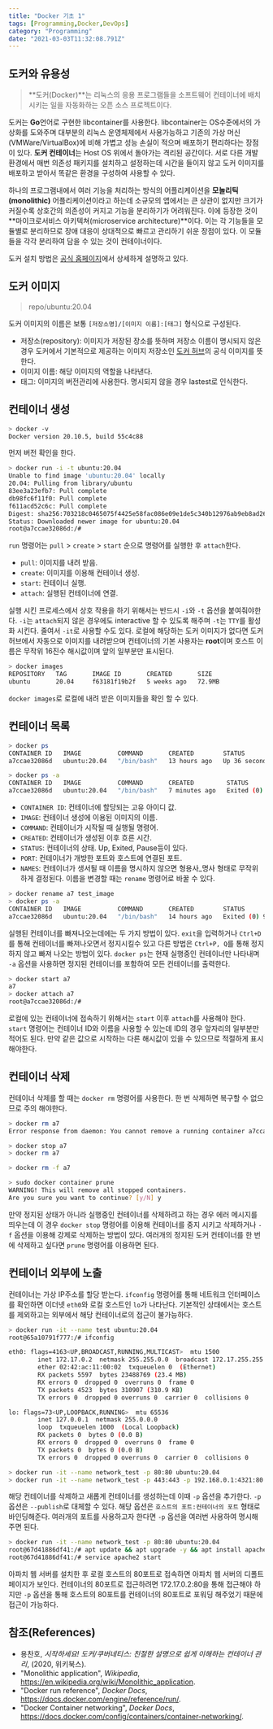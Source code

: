```yaml
---
title: "Docker 기초 1"
tags: [Programming,Docker,DevOps]
category: "Programming"
date: "2021-03-03T11:32:08.791Z"
---
```

## 도커와 유용성

> **도커(Docker)**는 리눅스의 응용 프로그램들을 소프트웨어 컨테이너에 배치시키는 일을 자동화하는 오픈 소스 프로젝트이다.

도커는 **Go**언어로 구현한 libcontainer를 사용한다. libcontainer는 OS수준에서의 가상화를 도와주며 대부분의 리눅스 운영체제에서 사용가능하고 기존의 가상 머신(VMWare/VirtualBox)에 비해 가볍고 성능 손실이 적으며 배포하기 편리하다는 장점이 있다. **도커 컨테이너**는 Host OS 위에서 돌아가는 격리된 공간이다. 서로 다른 개발환경에서 매번 의존성 패키지를 설치하고 설정하는데 시간을 들이지 않고 도커 이미지를 배포하고 받아서 똑같은 환경을 구성하여 사용할 수 있다.

하나의 프로그램내에서 여러 기능을 처리하는 방식의 어플리케이션을 **모놀리틱(monolithic)** 어플리케이션이라고 하는데 소규모의 앱에서는 큰 상관이 없지만 크기가 커질수록 상호간의 의존성이 커지고 기능을 분리하기가 어려워진다. 이에 등장한 것이 **마이크로서비스 아키텍쳐(microservice architecture)**이다. 이는 각 기능들을 모듈별로 분리하므로 장애 대응이 상대적으로 빠르고 관리하기 쉬운 장점이 있다. 이 모듈들을 각각 분리하여 담을 수 있는 것이 컨테이너이다.

도커 설치 방법은 [공식 홈페이지](https://docs.docker.com/engine/install/ubuntu/)에서 상세하게 설명하고 있다.

## 도커 이미지

> repo/ubuntu:20.04

도커 이미지의 이름은 보통 `[저장소명]/[이미지 이름]:[태그]` 형식으로 구성된다.

- 저장소(repository): 이미지가 저장된 장소를 뜻하며 저장소 이름이 명시되지 않은 경우 도커에서 기본적으로 제공하는 이미지 저장소인 [도커 허브](https://hub.docker.com/)의 공식 이미지를 뜻한다.
- 이미지 이름: 해당 이미지의 역할을 나타낸다.
- 태그: 이미지의 버전관리에 사용한다. 명시되지 않을 경우 lastest로 인식한다.

## 컨테이너 생성

```bash
> docker -v
Docker version 20.10.5, build 55c4c88
```

먼저 버전 확인을 한다.

```bash
> docker run -i -t ubuntu:20.04
Unable to find image 'ubuntu:20.04' locally
20.04: Pulling from library/ubuntu
83ee3a23efb7: Pull complete 
db98fc6f11f0: Pull complete 
f611acd52c6c: Pull complete 
Digest: sha256:703218c0465075f4425e58fac086e09e1de5c340b12976ab9eb8ad26615c3715
Status: Downloaded newer image for ubuntu:20.04
root@a7ccae32086d:/# 
```

`run` 명령어는 `pull` > `create` > `start` 순으로 명령어를 실행한 후 `attach`한다.

- `pull`: 이미지를 내려 받음.
- `create`: 이미지를 이용해 컨테이너 생성.
- `start`: 컨테이너 실행.
- `attach`: 실행된 컨테이너에 연결.

실행 시킨 프로세스에서 상호 작용을 하기 위해서는 반드시 `-i`와 `-t` 옵션을 붙여줘야한다. `-i`는 `attach`되지 않은 경우에도 interactive 할 수 있도록 해주며 `-t`는 `TTY`를 활성화 시킨다. 줄여서 `-it`로 사용할 수도 있다. 로컬에 해당하는 도커 이미지가 없다면 도커 허브에서 자동으로 이미지를 내려받으며 컨테이너의 기본 사용자는 **root**이며 호스트 이름은 무작위 16진수 해시값이며 앞의 일부분만 표시된다.

```bash
> docker images
REPOSITORY   TAG       IMAGE ID       CREATED       SIZE
ubuntu       20.04     f63181f19b2f   5 weeks ago   72.9MB
```

`docker images`로 로컬에 내려 받은 이미지들을 확인 할 수 있다.

## 컨테이너 목록

```bash
> docker ps
CONTAINER ID   IMAGE          COMMAND       CREATED        STATUS          PORTS     NAMES
a7ccae32086d   ubuntu:20.04   "/bin/bash"   13 hours ago   Up 36 seconds             determined_galileo

> docker ps -a
CONTAINER ID   IMAGE          COMMAND       CREATED         STATUS                     PORTS     NAMES
a7ccae32086d   ubuntu:20.04   "/bin/bash"   7 minutes ago   Exited (0) 7 seconds ago             determined_galileo
```

- `CONTAINER ID`: 컨테이너에 할당되는 고유 아이디 값.
- `IMAGE`: 컨테이너 생성에 이용된 이미지의 이름.
- `COMMAND`: 컨테이너가 시작될 때 실행될 명령어.
- `CREATED`: 컨테이너가 생성된 이후 흐른 시간.
- `STATUS`: 컨테이너의 상태. Up, Exited, Pause등이 있다.
- `PORT`: 컨테이너가 개방한 포트와 호스트에 연결된 포트.
- `NAMES`: 컨테이너가 생서될 때 이름을 명시하지 않으면 형용사_명사 형태로 무작위하게 결정된다. 이름을 변경할 때는 `rename` 명령어로 바꿀 수 있다.

```bash
> docker rename a7 test_image
> docker ps -a
CONTAINER ID   IMAGE          COMMAND       CREATED        STATUS                     PORTS     NAMES
a7ccae32086d   ubuntu:20.04   "/bin/bash"   14 hours ago   Exited (0) 9 minutes ago             test_image
```

실행된 컨테이너를 빠져나오는데에는 두 가지 방법이 있다. `exit`을 입력하거나 `Ctrl+D`를 통해 컨테이너를 빠져나오면서 정지시킬수 있고 다른 방법은 `Ctrl+P, Q`를 통해 정지하지 않고 빠져 나오는 방법이 있다. `docker ps`는 현재 실행중인 컨테이너만 나타내며 `-a` 옵션을 사용하면 정지된 컨테이너를 포함하여 모든 컨테이너를 출력한다.

```bash
> docker start a7
a7
> docker attach a7
root@a7ccae32086d:/#
```

로컬에 있는 컨테이너에 접속하기 위해서는 `start` 이후 `attach`를 사용해야 한다. `start` 명령어는 컨테이너 ID와 이름을 사용할 수 있는데 ID의 경우 앞자리의 일부분만 적어도 된다. 만약 같은 값으로 시작하는 다른 해시값이 있을 수 있으므로 적절하게 표시해야한다.

## 컨테이너 삭제

컨테이너 삭제를 할 때는 `docker rm` 명령어를 사용한다. 한 번 삭제하면 복구할 수 없으므로 주의 해야한다.

```bash
> docker rm a7
Error response from daemon: You cannot remove a running container a7ccae32086dd7d70b13db01ba67d2b68b5fd5f4d2ce4f526b1d2e4bd8aa0280. Stop the container before attempting removal or force remove

> docker stop a7
> docker rm a7

> docker rm -f a7

> sudo docker container prune     
WARNING! This will remove all stopped containers.
Are you sure you want to continue? [y/N] y
```

만약 정지된 상태가 아니라 실행중인 컨테이너를 삭제하려고 하는 경우 에러 메시지를 띄우는데 이 경우 `docker stop` 명령어를 이용해 컨테이너를 중지 시키고 삭제하거나 `-f` 옵션을 이용해 강제로 삭제하는 방법이 있다. 여러개의 정지된 도커 컨테이너를 한 번에 삭제하고 싶다면 `prune` 명령어를 이용하면 된다.

## 컨테이너 외부에 노출

컨테이너는 가상 IP주소를 할당 받는다. `ifconfig` 명령어를 통해 네트워크 인터페이스를 확인하면 이더넷 `eth0`와 로컬 호스트인 `lo`가 나타난다. 기본적인 상태에서는 호스트를 제외하고는 외부에서 해당 컨테이너로의 접근이 불가능하다.

```bash
> docker run -it --name test ubuntu:20.04
root@65a10791f777:/# ifconfig

eth0: flags=4163<UP,BROADCAST,RUNNING,MULTICAST>  mtu 1500
        inet 172.17.0.2  netmask 255.255.0.0  broadcast 172.17.255.255
        ether 02:42:ac:11:00:02  txqueuelen 0  (Ethernet)
        RX packets 5597  bytes 23488769 (23.4 MB)
        RX errors 0  dropped 0  overruns 0  frame 0
        TX packets 4523  bytes 310907 (310.9 KB)
        TX errors 0  dropped 0 overruns 0  carrier 0  collisions 0

lo: flags=73<UP,LOOPBACK,RUNNING>  mtu 65536
        inet 127.0.0.1  netmask 255.0.0.0
        loop  txqueuelen 1000  (Local Loopback)
        RX packets 0  bytes 0 (0.0 B)
        RX errors 0  dropped 0  overruns 0  frame 0
        TX packets 0  bytes 0 (0.0 B)
        TX errors 0  dropped 0 overruns 0  carrier 0  collisions 0
```

```bash
> docker run -it --name network_test -p 80:80 ubuntu:20.04
> docker run -it --name network_test -p 443:443 -p 192.168.0.1:4321:80 ubuntu:20.04
```

해당 컨테이너를 삭제하고 새롭게 컨테이너를 생성하는데 이때 `-p` 옵션을 추가한다. `-p` 옵션은 `--publish`로 대체할 수 있다. 해당 옵션은 `호스트의 포트:컨테이너의 포트` 형태로 바인딩해준다. 여러개의 포트를 사용하고자 한다면 `-p` 옵션을 여러번 사용하여 명시해주면 된다.

```bash
> docker run -it --name network_test -p 80:80 ubuntu:20.04
root@67d41886df41:/# apt update && apt upgrade -y && apt install apache2 -y
root@67d41886df41:/# service apache2 start
```

아파치 웹 서버를 설치한 후 로컬 호스트의 80포트로 접속하면 아파치 웹 서버의 디폴트 페이지가 보인다. 컨테이너의 80포트로 접근하려면 172.17.0.2:80을 통해 접근해야 하지만 `-p` 옵션을 통해 호스트의 80포트를 컨테이너의 80포트로 포워딩 해주었기 때문에 접근이 가능하다.

## 참조(References)

- 용찬호, *시작하세요! 도커/쿠버네티스: 친절한 설명으로 쉽게 이해하는 컨테이너 관리*, (2020, 위키북스).
- "Monolithic application", *Wikipedia*, https://en.wikipedia.org/wiki/Monolithic_application.
- "Docker run reference", *Docker Docs*, https://docs.docker.com/engine/reference/run/.
- "Docker Container networking", *Docker Docs*, https://docs.docker.com/config/containers/container-networking/.